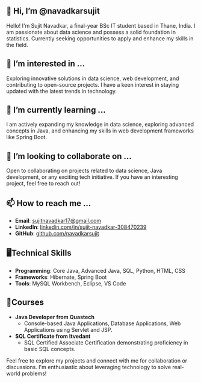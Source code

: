 ## 👋 Hi, I’m @navadkarsujit
Hello! I'm Sujit Navadkar, a final-year BSc IT student based in Thane, India. I am passionate about data science and possess a solid foundation in statistics. Currently seeking opportunities to apply and enhance my skills in the field.

## 👀 I’m interested in ...
Exploring innovative solutions in data science, web development, and contributing to open-source projects. I have a keen interest in staying updated with the latest trends in technology.

## 🌱 I’m currently learning ...
I am actively expanding my knowledge in data science, exploring advanced concepts in Java, and enhancing my skills in web development frameworks like Spring Boot.

## 💞️ I’m looking to collaborate on ...
Open to collaborating on projects related to data science, Java development, or any exciting tech initiative. If you have an interesting project, feel free to reach out!

## 📫 How to reach me ...
- **Email**: sujitnavadkar17@gmail.com
- **LinkedIn**: [linkedin.com/in/sujit-navadkar-308470239](https://www.linkedin.com/in/sujit-navadkar-308470239)
- **GitHub**: [github.com/navadkarsujit](https://github.com/navadkarsujit)


## 🖥️Technical Skills
- **Programming**: Core Java, Advanced Java, SQL, Python, HTML, CSS
- **Frameworks**: Hibernate, Spring Boot
- **Tools**: MySQL Workbench, Eclipse, VS Code

## 🚀Courses
- **Java Developer from Quastech**
  - Console-based Java Applications, Database Applications, Web Applications using Servlet and JSP.
- **SQL Certificate from Itvedant**
  - SQL Certified Associate Certification demonstrating proficiency in basic SQL concepts.


Feel free to explore my projects and connect with me for collaboration or discussions. I'm enthusiastic about leveraging technology to solve real-world problems!
